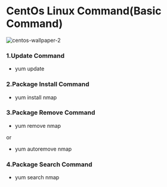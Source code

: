 # CentOs Linux Command(Basic Command)

![centos-wallpaper-2](https://user-images.githubusercontent.com/69615463/102732914-e783df00-4361-11eb-8cea-c8c94eed8ce5.png)

<h3>1.Update Command</h3>

+ yum update

<h3>2.Package Install Command</h3>

+ yum install nmap

<h3>3.Package Remove Command</h3>

+ yum remove nmap

or

+ yum autoremove nmap

<h3>4.Package Search  Command</h3>

+ yum search nmap



